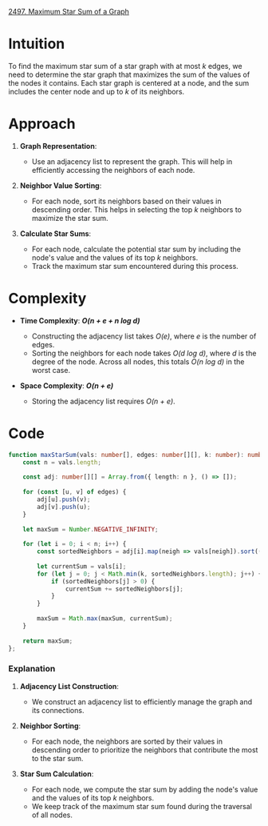 [2497. Maximum Star Sum of a Graph](https://leetcode.com/problems/maximum-star-sum-of-a-graph/)

# Intuition

To find the maximum star sum of a star graph with at most *k* edges, we need to determine the star graph that maximizes the sum of the values of the nodes it contains. Each star graph is centered at a node, and the sum includes the center node and up to *k* of its neighbors.

# Approach

1. **Graph Representation**:
   - Use an adjacency list to represent the graph. This will help in efficiently accessing the neighbors of each node.
   
2. **Neighbor Value Sorting**:
   - For each node, sort its neighbors based on their values in descending order. This helps in selecting the top *k* neighbors to maximize the star sum.
   
3. **Calculate Star Sums**:
   - For each node, calculate the potential star sum by including the node's value and the values of its top *k* neighbors.
   - Track the maximum star sum encountered during this process.

# Complexity

- **Time Complexity**: ***O(n + e + n log d)***
  - Constructing the adjacency list takes *O(e)*, where *e* is the number of edges.
  - Sorting the neighbors for each node takes *O(d log d)*, where *d* is the degree of the node. Across all nodes, this totals *O(n log d)* in the worst case.
  
- **Space Complexity**: ***O(n + e)***
  - Storing the adjacency list requires *O(n + e)*.

# Code

```typescript
function maxStarSum(vals: number[], edges: number[][], k: number): number {
    const n = vals.length;
    
    const adj: number[][] = Array.from({ length: n }, () => []);
    
    for (const [u, v] of edges) {
        adj[u].push(v);
        adj[v].push(u);
    }
    
    let maxSum = Number.NEGATIVE_INFINITY;
    
    for (let i = 0; i < n; i++) {
        const sortedNeighbors = adj[i].map(neigh => vals[neigh]).sort((a, b) => b - a);
        
        let currentSum = vals[i];
        for (let j = 0; j < Math.min(k, sortedNeighbors.length); j++) {
            if (sortedNeighbors[j] > 0) {
                currentSum += sortedNeighbors[j];
            }
        }
        
        maxSum = Math.max(maxSum, currentSum);
    }
    
    return maxSum;
};

```

### Explanation

1. **Adjacency List Construction**:
   - We construct an adjacency list to efficiently manage the graph and its connections.
   
2. **Neighbor Sorting**:
   - For each node, the neighbors are sorted by their values in descending order to prioritize the neighbors that contribute the most to the star sum.
   
3. **Star Sum Calculation**:
   - For each node, we compute the star sum by adding the node's value and the values of its top *k* neighbors.
   - We keep track of the maximum star sum found during the traversal of all nodes.